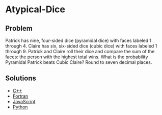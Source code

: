 # Atypical-Dice

## Problem
Patrick has nine, four-sided dice (pyramidal dice) with faces labeled 1 through 4. Claire has six, six-sided
dice (cubic dice) with faces labeled 1 through 9. Patrick and Claire roll their dice and compare the sum of
the faces: the person with the highest total wins. What is the probability Pyramidal Patrick beats Cubic
Claire? Round to seven decimal places.

## Solutions
- [C++](/atypicalDice.cpp)
- [Fortran](/atypicalDice.f95)
- [JavaScript](/atypicalDice.js)
- [Python](/atypical_dice.py)

